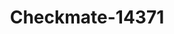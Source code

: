 ---
f_zip-code: 98390
f_state-code: WA
title: Checkmate-14371
f_phone: 253-862-3438
f_city-only: Bonney Lake
f_address: 19920 South Prairie Road East Bonney Lake
f_location-unique-id: '14371'
slug: checkmate-14371
updated-on: '2024-05-30T13:46:58.046Z'
created-on: '2024-05-30T13:36:59.803Z'
published-on: '2024-05-30T13:54:32.469Z'
f_city-state: cms/city/bonney-lake-wa.md
f_company: cms/company/checkmate.md
f_state: cms/state/washington.md
layout: '[payday-loan].html'
tags: payday-loan
---